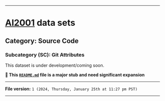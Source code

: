 
***

# [AI2001](https://github.com/seanpm2001/AI2001/) data sets

## Category: Source Code

### Subcategory (SC): Git Attributes

This dataset is under development/coming soon.

**🌱️ This [`README.md`](/README.md) file is a major stub and need significant expansion**

***

**File version:** `1 (2024, Thursday, January 25th at 11:27 pm PST)`

***
